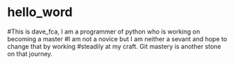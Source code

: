 # hello_word
#This is dave_fca, I am a programmer of python who is working on becoming a master
#I am not a novice but I am neither a sevant and hope to change that by working 
#steadily at my craft.  Git mastery is another stone on that journey.
